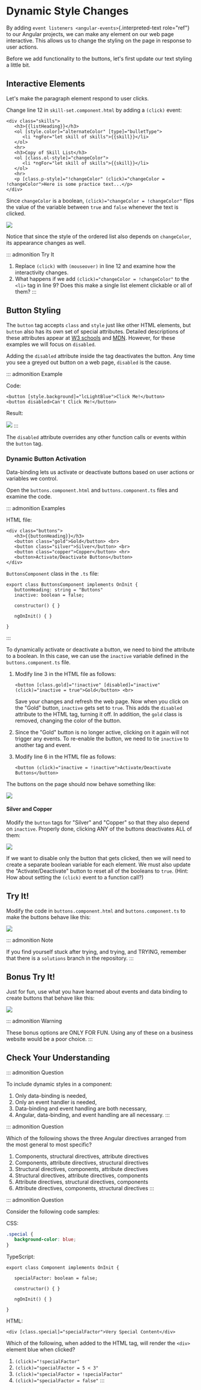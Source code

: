 # Dynamic Style Changes

By adding `event listeners <angular-events>`{.interpreted-text
role="ref"} to our Angular projects, we can make any element on our web
page interactive. This allows us to change the styling on the page in
response to user actions.

Before we add functionality to the buttons, let\'s first update our text
styling a little bit.

## Interactive Elements

Let\'s make the paragraph element respond to user clicks.

Change line 12 in `skill-set.component.html` by adding a `(click)`
event:

``` {.html+ng2 linenos=""}
<div class="skills">
   <h3>{{listHeading}}</h3>
   <ol [style.color]="alternateColor" [type]="bulletType">
      <li *ngFor="let skill of skills">{{skill}}</li>
   </ol>
   <hr>
   <h3>Copy of Skill List</h3>
   <ol [class.ol-style]="changeColor">
      <li *ngFor="let skill of skills">{{skill}}</li>
   </ol>
   <hr>
   <p [class.p-style]="!changeColor" (click)="changeColor = !changeColor">Here is some practice text...</p>
</div>
```

Since `changeColor` is a boolean, `(click)="changeColor = !changeColor"`
flips the value of the variable between `true` and `false` whenever the
text is clicked.

![](./figures/lesson3-interactive-text-styling.gif)

Notice that since the style of the ordered list also depends on
`changeColor`, its appearance changes as well.

::: admonition
Try It

1.  Replace `(click)` with `(mouseover)` in line 12 and examine how the
    interactivity changes.
2.  What happens if we add `(click)="changeColor = !changeColor"` to the
    `<li>` tag in line 9? Does this make a single list element clickable
    or all of them?
:::

## Button Styling

The `button` tag accepts `class` and `style` just like other HTML
elements, but `button` also has its own set of special attributes.
Detailed descriptions of these attributes appear at [W3
schools](https://www.w3schools.com/tags/tag_button.asp) and
[MDN](https://developer.mozilla.org/en-US/docs/Web/HTML/Element/button).
However, for these examples we will focus on `disabled`.

Adding the `disabled` attribute inside the tag deactivates the button.
Any time you see a greyed out button on a web page, `disabled` is the
cause.

::: admonition
Example

Code:

``` {.html+ng2 linenos=""}
<button [style.background]="lcLightBlue">Click Me!</button>
<button disabled>Can't Click Me!</button>
```

Result:

![](./figures/lesson3-disabled-example.png)
:::

The `disabled` attribute overrides any other function calls or events
within the `button` tag.

### Dynamic Button Activation

Data-binding lets us activate or deactivate buttons based on user
actions or variables we control.

Open the `buttons.component.html` and `buttons.component.ts` files and
examine the code.

::: admonition
Examples

HTML file:

``` {.html+ng2 linenos=""}
<div class="buttons">
   <h3>{{buttonHeading}}</h3>
   <button class="gold">Gold</button> <br>
   <button class="silver">Silver</button> <br>
   <button class="copper">Copper</button> <hr>
   <button>Activate/Deactivate Buttons</button>
</div>
```

`ButtonsComponent` class in the `.ts` file:

``` {.typescript linenos=""}
export class ButtonsComponent implements OnInit {
   buttonHeading: string = "Buttons"
   inactive: boolean = false;

   constructor() { }

   ngOnInit() { }

}
```
:::

To dynamically activate or deactivate a button, we need to bind the
attribute to a boolean. In this case, we can use the `inactive` variable
defined in the `buttons.component.ts` file.

1.  Modify line 3 in the HTML file as follows:

    ``` html+ng2
    <button [class.gold]="!inactive" [disabled]="inactive" (click)="inactive = true">Gold</button> <br>
    ```

    Save your changes and refresh the web page. Now when you click on
    the \"Gold\" button, `inactive` gets set to `true`. This adds the
    `disabled` attribute to the HTML tag, turning it off. In addition,
    the `gold` class is removed, changing the color of the button.

2.  Since the \"Gold\" button is no longer active, clicking on it again
    will not trigger any events. To re-enable the button, we need to tie
    `inactive` to another tag and event.

3.  Modify line 6 in the HTML file as follows:

    ``` html+ng2
    <button (click)="inactive = !inactive">Activate/Deactivate Buttons</button>
    ```

The buttons on the page should now behave something like:

![](./figures/lesson3-one-button-activation.gif)

#### Silver and Copper

Modify the `button` tags for \"Silver\" and \"Copper\" so that they also
depend on `inactive`. Properly done, clicking ANY of the buttons
deactivates ALL of them:

![](./figures/lesson3-three-button-activation.gif)

If we want to disable only the button that gets clicked, then we will
need to create a separate boolean variable for each element. We must
also update the \"Activate/Deactivate\" button to reset all of the
booleans to `true`. (Hint: How about setting the `(click)` event to a
function call?)

## Try It!

Modify the code in `buttons.component.html` and `buttons.component.ts`
to make the buttons behave like this:

![](./figures/lesson3-final-button-behavior.gif)

::: admonition
Note

If you find yourself stuck after trying, and trying, and TRYING,
remember that there is a `solutions` branch in the repository.
:::

## Bonus Try It!

Just for fun, use what you have learned about events and data binding to
create buttons that behave like this:

![](./figures/lesson3-joke-buttons.gif)

::: admonition
Warning

These bonus options are ONLY FOR FUN. Using any of these on a business
website would be a poor choice.
:::

## Check Your Understanding

::: admonition
Question

To include dynamic styles in a component:

1.  Only data-binding is needed,
2.  Only an event handler is needed,
3.  Data-binding and event handling are both necessary,
4.  Angular, data-binding, and event handling are all necessary.
:::

::: admonition
Question

Which of the following shows the three Angular directives arranged from
the most general to most specific?

1.  Components, structural directives, attribute directives
2.  Components, attribute directives, structural directives
3.  Structural directives, components, attribute directives
4.  Structural directives, attribute directives, components
5.  Attribute directives, structural directives, components
6.  Attribute directives, components, structural directives
:::

::: admonition
Question

Consider the following code samples:

CSS:

``` css
.special {
   background-color: blue;
}
```

TypeScript:

``` {.TypeScript linenos=""}
export class Component implements OnInit {

   specialFactor: boolean = false;

   constructor() { }

   ngOnInit() { }

}
```

HTML:

``` {.html+ng2 linenos=""}
<div [class.special]="specialFactor">Very Special Content</div>
```

Which of the following, when added to the HTML tag, will render the
`<div>` element blue when clicked?

1.  `(click)="!specialFactor"`
2.  `(click)="specialFactor = 5 < 3"`
3.  `(click)="specialFactor = !specialFactor"`
4.  `(click)="specialFactor = false"`
:::
